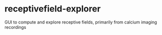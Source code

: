 # receptivefield-explorer
GUI to compute and explore receptive fields, primarily from calcium imaging recordings
